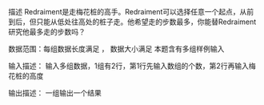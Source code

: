 描述
Redraiment是走梅花桩的高手。Redraiment可以选择任意一个起点，从前到后，但只能从低处往高处的桩子走。他希望走的步数最多，你能替Redraiment研究他最多走的步数吗？

数据范围：每组数据长度满足  ， 数据大小满足 
本题含有多组样例输入


输入描述：
输入多组数据，1组有2行，第1行先输入数组的个数，第2行再输入梅花桩的高度

输出描述：
一组输出一个结果